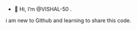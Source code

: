 - 👋 Hi, I’m @VISHAL-50
.

<!---
VISHAL-50/VISHAL-50 is a ✨ special ✨ repository because its `README.md` (this file) appears on your GitHub profile.
You can click the Preview link to take a look at your changes.
--->i am new to Github and learning to share this code.
